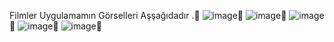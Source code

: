 Filmler Uygulamamın Görselleri Aşşağıdadır .📱
![image](https://github.com/user-attachments/assets/c7c608ea-42c5-42c6-a9bf-14874b2272fe)📱
![image](https://github.com/user-attachments/assets/2334b4d9-af32-47a1-862e-3a09100b2572)📱
![image](https://github.com/user-attachments/assets/44eafce7-7840-4663-8a24-16237e3c7c8f)📱
![image](https://github.com/user-attachments/assets/d69620cc-c1e7-49c4-8269-9ed2b6530552)📱
![image](https://github.com/user-attachments/assets/9b92e938-f112-4bd3-841e-48021fc05727)📱

